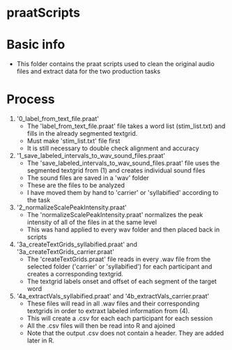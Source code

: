 praatScripts
============

# Basic info

- This folder contains the praat scripts used to clean the original 
audio files and extract data for the two production tasks



# Process

1. '0_label_from_text_file.praat'
	- The 'label_from_text_file.praat' file takes a word list (stim_list.txt) 
and fills in the already segmented textgrid.
	- Must make 'stim_list.txt' file first
	- It is still necessary to double check alignment and accuracy
2. '1_save_labeled_intervals_to_wav_sound_files.praat'
	- The 'save_labeled_intervals_to_wav_sound_files.praat' file uses the 
	segmented textgrid from (1) and creates individual sound files
	- The sound files are saved in a 'wav' folder
	- These are the files to be analyzed
	- I have moved them by hand to 'carrier' or 'syllabified' according to the task
3. '2_normalizeScalePeakIntensity.praat'
	- The 'normalizeScalePeakIntensity.praat' normalizes the peak intensity 
	of all of the files in at the same level
	- This was hand applied to every wav folder and then placed back in scripts
4. '3a_createTextGrids_syllabified.praat' and '3a_createTextGrids_carrier.praat'
	- The 'createTextGrids.praat' file reads in every .wav file from the 
	selected folder ('carrier' or 'syllabified') for each participant and creates a 
	corresponding textgrid.
	- The textgrid labels onset and offset of each segment of the target word
5. '4a_extractVals_syllabified.praat' and '4b_extractVals_carrier.praat'
	- These files will read in all .wav files and their corresponding textgrids 
	in order to extraxt labeled information from (4).
	- This will create a .csv for each each participant for each session
	- All the .csv files will then be read into R and ajoined
	- Note that the output .csv does not contain a header. They are added later 
	in R.
   







